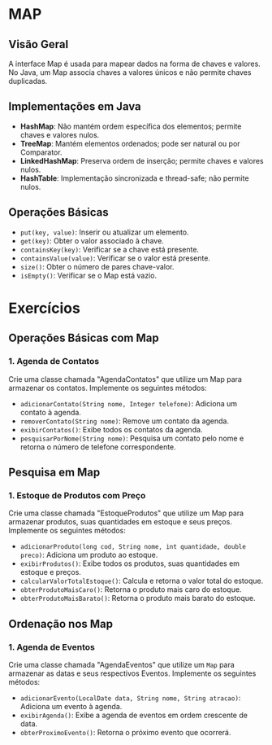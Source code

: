 
# MAP

## Visão Geral

A interface Map é usada para mapear dados na forma de chaves e valores. No Java, um Map associa chaves a valores únicos e não permite chaves duplicadas.

## Implementações em Java

- **HashMap**: Não mantém ordem específica dos elementos; permite chaves e valores nulos.
- **TreeMap**: Mantém elementos ordenados; pode ser natural ou por Comparator.
- **LinkedHashMap**: Preserva ordem de inserção; permite chaves e valores nulos.
- **HashTable**: Implementação sincronizada e thread-safe; não permite nulos.

## Operações Básicas

- `put(key, value)`: Inserir ou atualizar um elemento.
- `get(key)`: Obter o valor associado à chave.
- `containsKey(key)`: Verificar se a chave está presente.
- `containsValue(value)`: Verificar se o valor está presente.
- `size()`: Obter o número de pares chave-valor.
- `isEmpty()`: Verificar se o Map está vazio.

# Exercícios

## Operações Básicas com Map

### 1. Agenda de Contatos

Crie uma classe chamada "AgendaContatos" que utilize um Map para armazenar os contatos. Implemente os seguintes métodos:

- `adicionarContato(String nome, Integer telefone)`: Adiciona um contato à agenda.
- `removerContato(String nome)`: Remove um contato da agenda.
- `exibirContatos()`: Exibe todos os contatos da agenda.
- `pesquisarPorNome(String nome)`: Pesquisa um contato pelo nome e retorna o número de telefone correspondente.

## Pesquisa em Map

### 1. Estoque de Produtos com Preço

Crie uma classe chamada "EstoqueProdutos" que utilize um Map para armazenar produtos, suas quantidades em estoque e seus preços. Implemente os seguintes métodos:

- `adicionarProduto(long cod, String nome, int quantidade, double preco)`: Adiciona um produto ao estoque.
- `exibirProdutos()`: Exibe todos os produtos, suas quantidades em estoque e preços.
- `calcularValorTotalEstoque()`: Calcula e retorna o valor total do estoque.
- `obterProdutoMaisCaro()`: Retorna o produto mais caro do estoque.
- `obterProdutoMaisBarato()`: Retorna o produto mais barato do estoque.

## Ordenação nos Map

### 1. Agenda de Eventos

Crie uma classe chamada "AgendaEventos" que utilize um `Map` para armazenar as datas e seus respectivos Eventos. Implemente os seguintes métodos:

- `adicionarEvento(LocalDate data, String nome, String atracao)`: Adiciona um evento à agenda.
- `exibirAgenda()`: Exibe a agenda de eventos em ordem crescente de data.
- `obterProximoEvento()`: Retorna o próximo evento que ocorrerá.

